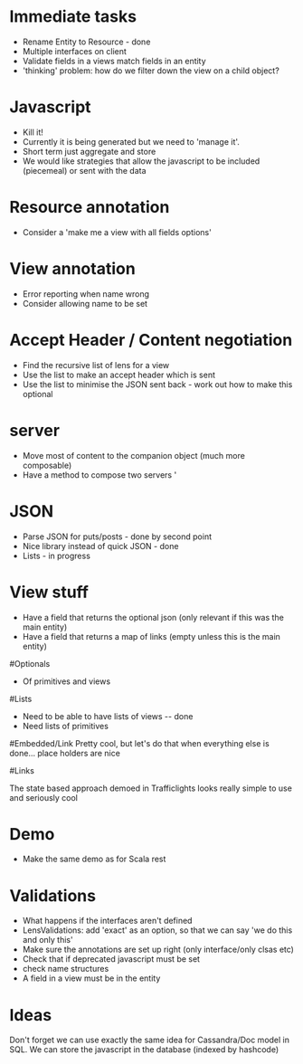 # Immediate tasks

* Rename Entity to Resource - done
* Multiple interfaces on client 
* Validate fields in a views match fields in an entity
* 'thinking' problem: how do we filter down the view on a child object?


# Javascript
* Kill it!
* Currently it is being generated but we need to 'manage it'. 
* Short term just aggregate and store
* We would like strategies that allow the javascript to be included (piecemeal) or sent with the data


# Resource annotation

* Consider a 'make me a view with all fields options'


# View annotation 

* Error reporting when name wrong
* Consider allowing name to be set


# Accept Header / Content negotiation

* Find the recursive list of lens for a view
* Use the list to make an accept header which is sent
* Use the list to minimise the JSON sent back - work out how to make this optional

# server

* Move most of content to the companion object (much more composable)
* Have a method to compose two servers
'

# JSON

* Parse JSON for puts/posts - done by second point
* Nice library instead of quick JSON - done
* Lists  - in progress

# View stuff

* Have  a field that returns the optional json (only relevant if this was the main entity)
* Have a field that returns a map of links (empty unless this is the main entity)

#Optionals
* Of primitives and views

#Lists
* Need to be able to have lists of views -- done
* Need lists of primitives


#Embedded/Link
Pretty cool, but let's do that when everything else is done... place holders are nice

#Links

The state based approach demoed in Trafficlights looks really simple to use and seriously cool

# Demo

* Make the same demo as for Scala rest


# Validations

* What happens if the interfaces aren't defined
* LensValidations: add 'exact' as an option, so that we can say 'we do this and only this'
* Make sure the annotations are set up right (only interface/only clsas etc)
* Check that if deprecated javascript must be set
* check name structures
* A field in a view must be in the entity

# Ideas
 
Don't forget we can use exactly the same idea for Cassandra/Doc model in SQL. We can store the javascript
in the database (indexed by hashcode)